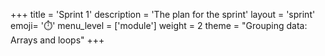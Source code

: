 +++
title = 'Sprint 1'
description = 'The plan for the sprint'
layout = 'sprint'
emoji= '⏱️'
menu_level = ['module']
weight = 2
theme = "Grouping data: Arrays and loops"
+++



